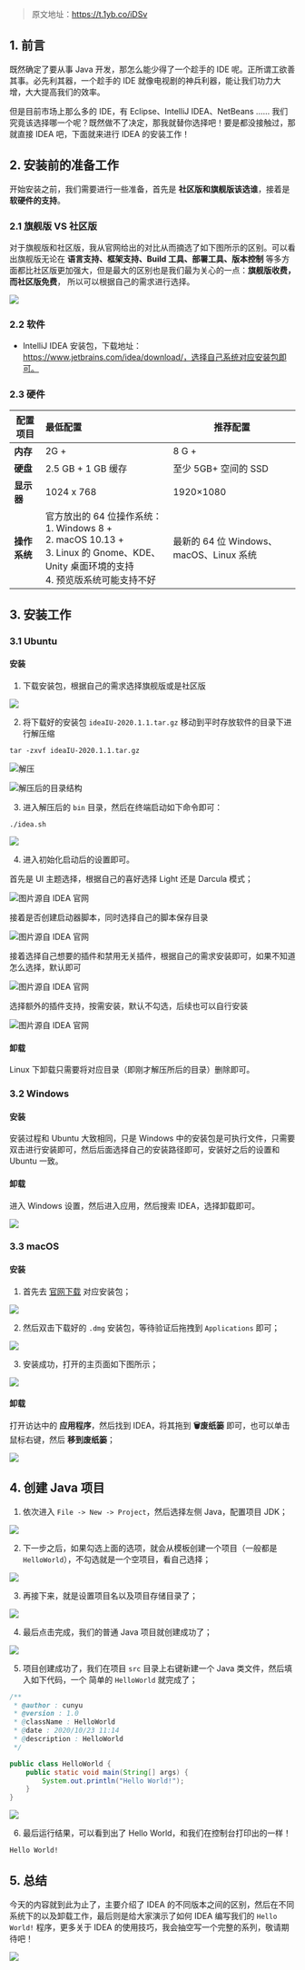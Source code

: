 >   原文地址：https://t.1yb.co/iDSv

## 1. 前言

既然确定了要从事 Java 开发，那怎么能少得了一个趁手的 IDE 呢。正所谓工欲善其事。必先利其器，一个趁手的 IDE 就像电视剧的神兵利器，能让我们功力大增，大大提高我们的效率。

但是目前市场上那么多的 IDE，有 Eclipse、IntelliJ IDEA、NetBeans …… 我们究竟该选择哪一个呢？既然做不了决定，那我就替你选择吧！要是都没接触过，那就直接 IDEA 吧，下面就来进行 IDEA 的安装工作！



## 2. 安装前的准备工作

开始安装之前，我们需要进行一些准备，首先是 **社区版和旗舰版该选谁**，接着是 **软硬件的支持**。

### 2.1 旗舰版 VS 社区版

对于旗舰版和社区版，我从官网给出的对比从而摘选了如下图所示的区别。可以看出旗舰版无论在 **语言支持、框架支持、Build 工具、部署工具、版本控制** 等多方面都比社区版更加强大，但是最大的区别也是我们最为关心的一点：**旗舰版收费，而社区版免费**， 所以可以根据自己的需求进行选择。

![](https://img-blog.csdnimg.cn/20200604092817501.png?x-oss-process=image/watermark,type_ZmFuZ3poZW5naGVpdGk,shadow_10,text_aHR0cHM6Ly9ibG9nLmNzZG4ubmV0L2dpdGh1Yl8zOTY1NTAyOQ==,size_16,color_FFFFFF,t_70)

### 2.2 软件

- IntelliJ IDEA 安装包，下载地址：https://www.jetbrains.com/idea/download/，选择自己系统对应安装包即可。

### 2.3 硬件

| 配置项目     | 最低配置                                                     | 推荐配置                                |
| ------------ | :----------------------------------------------------------- | --------------------------------------- |
| **内存**     | 2G +                                                         | 8 G +                                   |
| **硬盘**     | 2.5 GB + 1 GB 缓存                                           | 至少 5GB+ 空间的 SSD                    |
| **显示器**   | 1024 x 768                                                   | 1920×1080                               |
| **操作系统** | 官方放出的 64 位操作系统：<br />1. Windows 8 +<br />2. macOS 10.13 +<br />3. Linux 的 Gnome、KDE、Unity 桌面环境的支持<br />4. 预览版系统可能支持不好 | 最新的 64 位 Windows、macOS、Linux 系统 |

## 3. 安装工作

### 3.1 Ubuntu

#### 安装

1. 下载安装包，根据自己的需求选择旗舰版或是社区版

![](https://gitee.com/cunyu1943/images/raw/master/imgsUbuntu/20200604125009.png)

2. 将下载好的安装包 `ideaIU-2020.1.1.tar.gz` 移动到平时存放软件的目录下进行解压缩

```shell
tar -zxvf ideaIU-2020.1.1.tar.gz
```

![解压](https://gitee.com/cunyu1943/images/raw/master/imgsUbuntu/20200604125444.png)

![解压后的目录结构](https://gitee.com/cunyu1943/images/raw/master/imgsUbuntu/20200604125633.png)

3. 进入解压后的 `bin` 目录，然后在终端启动如下命令即可：

```shell
./idea.sh
```

![](https://gitee.com/cunyu1943/images/raw/master/imgsUbuntu/20200604125852.png)

4. 进入初始化启动后的设置即可。

首先是 UI 主题选择，根据自己的喜好选择 Light 还是 Darcula 模式；

![图片源自 IDEA 官网](https://gitee.com/cunyu1943/images/raw/master/imgsUbuntu/ij_set_UI_theme.png)

接着是否创建启动器脚本，同时选择自己的脚本保存目录

![图片源自 IDEA 官网](https://gitee.com/cunyu1943/images/raw/master/imgsUbuntu/ij_create_launcher_script.png)

接着选择自己想要的插件和禁用无关插件，根据自己的需求安装即可，如果不知道怎么选择，默认即可

![图片源自 IDEA 官网](https://gitee.com/cunyu1943/images/raw/master/imgsUbuntu/ij_set_plugins.png)

选择额外的插件支持，按需安装，默认不勾选，后续也可以自行安装

![图片源自 IDEA 官网](https://gitee.com/cunyu1943/images/raw/master/imgsUbuntu/ij_set_featured_plugins.png)

#### 卸载

Linux 下卸载只需要将对应目录（即刚才解压所后的目录）删除即可。

### 3.2 Windows

#### 安装

安装过程和 Ubuntu 大致相同，只是 Windows 中的安装包是可执行文件，只需要双击进行安装即可，然后后面选择自己的安装路径即可，安装好之后的设置和 Ubuntu 一致。

#### 卸载

进入 Windows 设置，然后进入应用，然后搜索 IDEA，选择卸载即可。

![](https://cdn.jsdelivr.net/gh/cunyu1943/image-hosting-for-blog/imgimage-20201023103341658.png)



### 3.3 macOS

#### 安装

1.  首先去 [官网下载](https://www.jetbrains.com/idea/download/#section=mac) 对应安装包；

![](https://cdn.jsdelivr.net/gh/cunyu1943/blog-imgs@main/uPic/2021/03/DftNUT.png)

2.  然后双击下载好的 `.dmg` 安装包，等待验证后拖拽到 `Applications` 即可；

![](https://cdn.jsdelivr.net/gh/cunyu1943/blog-imgs@main/uPic/2021/03/image-20210303100155826.png)

3.  安装成功，打开的主页面如下图所示；

![](https://cdn.jsdelivr.net/gh/cunyu1943/blog-imgs@main/uPic/2021/03/image-20210303100334321.png)

#### 卸载

打开访达中的 **应用程序**，然后找到 IDEA，将其拖到 **🗑️废纸篓** 即可，也可以单击鼠标右键，然后 **移到废纸篓**；

![](https://cdn.jsdelivr.net/gh/cunyu1943/blog-imgs@main/uPic/2021/03/image-20210303100652515.png)

## 4. 创建 Java 项目

1.  依次进入 `File -> New -> Project`，然后选择左侧 Java，配置项目 JDK；

![](https://cdn.jsdelivr.net/gh/cunyu1943/image-hosting-for-blog/imgimage-javapro.png)

2.  下一步之后，如果勾选上面的选项，就会从模板创建一个项目（一般都是 `HelloWorld`），不勾选就是一个空项目，看自己选择；

![](https://cdn.jsdelivr.net/gh/cunyu1943/image-hosting-for-blog/imgimage-hello.png)

3.  再接下来，就是设置项目名以及项目存储目录了；

![](https://cdn.jsdelivr.net/gh/cunyu1943/image-hosting-for-blog/imgimage-proname.png)

4.  最后点击完成，我们的普通 Java 项目就创建成功了；

![](https://cdn.jsdelivr.net/gh/cunyu1943/image-hosting-for-blog/imgimage-finish.png)

5.  项目创建成功了，我们在项目 `src` 目录上右键新建一个 Java 类文件，然后填入如下代码，一个 简单的 `HelloWorld` 就完成了；

```java
/**
 * @author : cunyu
 * @version : 1.0
 * @className : HelloWorld
 * @date : 2020/10/23 11:14
 * @description : HelloWorld
 */

public class HelloWorld {
    public static void main(String[] args) {
        System.out.println("Hello World!");
    }
}
```

![](https://cdn.jsdelivr.net/gh/cunyu1943/image-hosting-for-blog/imgimage-HelloWorld.png)

6.  最后运行结果，可以看到出了 Hello World，和我们在控制台打印出的一样！

```bash
Hello World!
```

## 5. 总结

今天的内容就到此为止了，主要介绍了 IDEA 的不同版本之间的区别，然后在不同系统下的以及卸载工作，最后则是给大家演示了如何 IDEA 编写我们的 `Hello World!` 程序，更多关于 IDEA 的使用技巧，我会抽空写一个完整的系列，敬请期待吧！

![](https://cdn.jsdelivr.net/gh/cunyu1943/blog-imgs@main/uPic/2021/03/image-20210303101213932.png)

